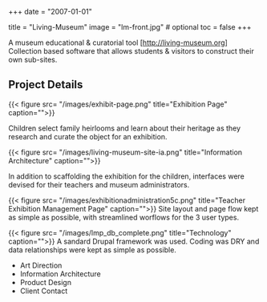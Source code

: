 +++
date = "2007-01-01"

title = "Living-Museum"
image = "lm-front.jpg" # optional
toc = false
+++

A museum educational & curatorial tool [http://living-museum.org] Collection based software that allows students & visitors to construct their own sub-sites.

## Project Details


{{< figure src= "/images/exhibit-page.png" title="Exhibition Page" caption="">}}

Children select family heirlooms and learn about their heritage as they research and curate the object for an exhibition.


{{< figure src= "/images/living-museum-site-ia.png" title="Information Architecture" caption="">}}

In addition to scaffolding the exhibition for the children, interfaces were devised for their teachers and museum administrators.



{{< figure src= "/images/exhibitionadministration5c.png" title="Teacher Exhibition Management Page" caption="">}}
Site layout and page flow kept as simple as possible, with streamlined worflows for the 3 user types.


{{< figure src= "/images/lmp_db_complete.png" title="Technology" caption="">}}
A sandard Drupal framework was used. Coding was DRY and data relationships were kept as simple as possible.

* Art Direction
* Information Architecture
* Product Design
* Client Contact